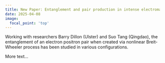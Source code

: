 ```yaml
---
title: New Paper: Entanglement and pair production in intense electromagnetic fields
date: 2025-04-08
image:
  focal_point: 'top'
---
```


Working with researchers Barry Dillon (Ulster) and Suo Tang (Qingdao), the entanglement of an electron positron pair when created via nonlinear Breit-Wheeler process has been studied in various configurations.

<!--more-->

More text...